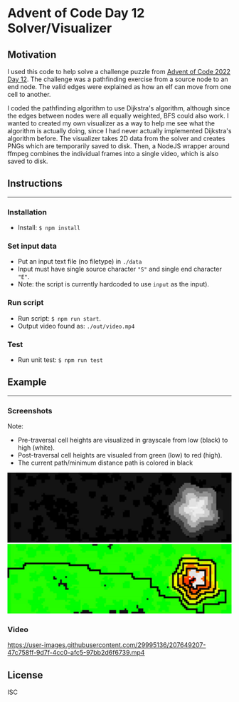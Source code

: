 # Advent of Code Day 12 Solver/Visualizer

## Motivation

I used this code to help solve a challenge puzzle from [Advent of Code 2022 Day 12](https://adventofcode.com/2022/day/12).
The challenge was a pathfinding exercise from a source node to an end node.
The valid edges were explained as how an elf can move from one cell to another.

I coded the pathfinding algorithm to use Dijkstra's algorithm, although since the edges between nodes were all equally weighted, BFS could also work.
I wanted to created my own visualizer as a way to help me see what the algorithm is actually doing, since I had never actually implemented Dijkstra's algorithm before.
The visualizer takes 2D data from the solver and creates PNGs which are temporarily saved to disk. Then, a NodeJS wrapper around ffmpeg combines the individual frames into a single video, which is also saved to disk.

## Instructions
---------------
### Installation
- Install: `$ npm install` 

### Set input data
- Put an input text file (no filetype) in `./data` 
- Input must have single source character `"S"` and single end character `"E"`.
- Note: the script is currently hardcoded to use `input` as the input). 

### Run script
- Run script: `$ npm run start`.
- Output video found as: `./out/video.mp4`

### Test
- Run unit test: `$ npm run test`

## Example
----------------
### Screenshots

Note:
- Pre-traversal cell heights are visualized in grayscale from low (black) to high (white).
- Post-traversal cell heights are visualed from green (low) to red (high).
- The current path/minimum distance path is colored in black

![Visualizer showing height in grayscale](https://github.com/djung31/advent-of-code-2022-day-12/blob/main/doc/visualize-01.png)
![Visualizer showing height as color and shortest path as a black line](https://github.com/djung31/advent-of-code-2022-day-12/blob/main/doc/visualize-02.png)

### Video
https://user-images.githubusercontent.com/29995136/207649207-47c758ff-9d7f-4cc0-afc5-97bb2d6f6739.mp4

## License
ISC

